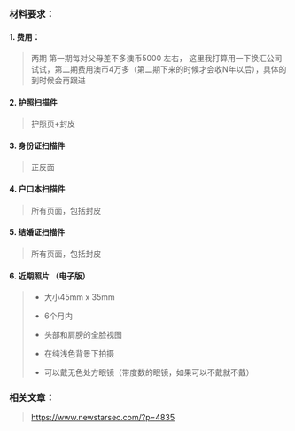 ### 材料要求：
#### 1. 费用：

> 两期 第一期每对父母差不多澳币5000 左右， 这里我打算用一下换汇公司试试，第二期费用澳币4万多（第二期下来的时候才会收N年以后），具体的到时候会再跟进

#### 2. 护照扫描件

> 护照页+封皮
 
#### 3. 身份证扫描件

> 正反面

#### 4. 户口本扫描件

> 所有页面，包括封皮

#### 5. 结婚证扫描件

> 所有页面，包括封皮

#### 6. 近期照片 （电子版）

> - 大小45mm x 35mm
> 
> - 6个月内
> 
> - 头部和肩膀的全脸视图
> 
> - 在纯浅色背景下拍摄
> 
> - 可以戴无色处方眼镜（带度数的眼镜，如果可以不戴就不戴）

### 相关文章：
> https://www.newstarsec.com/?p=4835
